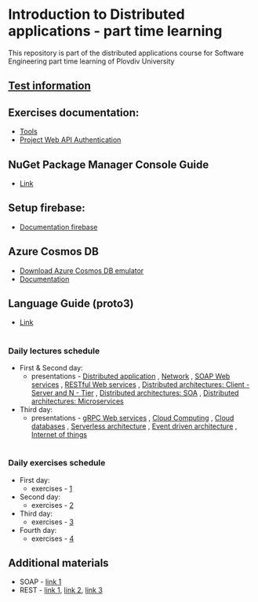 # Introduction to Distributed applications - part time learning
This repository is part of the distributed applications course for Software Engineering part time learning of Plovdiv University


## [Test information](http://fmi-plovdiv.org/news.jsp?ln=1&newsId=1854&newsPageNumber=1)


## Exercises documentation:
* [Tools](https://github.com/pkyurkchiev/distributed-applications-se-p/tree/master/documentations/tools.md)
* [Project Web API Authentication](https://github.com/pkyurkchiev/distributed-applications-se-p/tree/master/documentations/project-authentication.md)


## NuGet Package Manager Console Guide
* [Link](https://github.com/pkyurkchiev/distributed-applications-se-p/tree/master/documentations/nuget-console.md)


## Setup firebase:
* [Documentation firebase](https://github.com/pkyurkchiev/distributed-applications-se-p/tree/master/documentations/setup-firebase.md)


## Azure Cosmos DB
* [Download Azure Cosmos DB emulator](https://aka.ms/cosmosdb-emulator)
* [Documentation](https://docs.microsoft.com/en-us/azure/cosmos-db/local-emulator)


## Language Guide (proto3)
* [Link](https://developers.google.com/protocol-buffers/docs/proto3#packages)


#
### Daily lectures schedule

* First & Second day:
  * presentations - [Distributed application](https://github.com/pkyurkchiev/distributed-applications-se-p/tree/master/presentations/Lecture-01.pdf)
  , [Network](https://github.com/pkyurkchiev/distributed-applications-se-p/tree/master/presentations/Lecture-02.pdf)
  , [SOAP Web services](https://github.com/pkyurkchiev/distributed-applications-se-p/tree/master/presentations/Lecture-03.pdf)
  , [RESTful Web services](https://github.com/pkyurkchiev/distributed-applications-se-p/tree/master/presentations/Lecture-04.pdf)
  , [Distributed architectures: Client - Server and N - Tier](https://github.com/pkyurkchiev/distributed-applications-se-p/tree/master/presentations/Lecture-05.pdf)
  , [Distributed architectures: SOA](https://github.com/pkyurkchiev/distributed-applications-se-p/tree/master/presentations/Lecture-06.pdf)
  , [Distributed architectures: Microservices](https://github.com/pkyurkchiev/distributed-applications-se-p/tree/master/presentations/Lecture-07.pdf)
* Тhird day:
  * presentations - [gRPC Web services](https://github.com/pkyurkchiev/distributed-applications-se-p/tree/master/presentations/Lecture-08.pdf)
  , [Cloud Computing](https://github.com/pkyurkchiev/distributed-applications-se-p/tree/master/presentations/Lecture-09.pdf)
  , [Cloud databases](https://github.com/pkyurkchiev/distributed-applications-se-p/tree/master/presentations/Lecture-10.pdf)
  , [Serverless architecture](https://github.com/pkyurkchiev/distributed-applications-se-p/tree/master/presentations/Lecture-11.pdf)
  , [Event driven architecture](https://github.com/pkyurkchiev/distributed-applications-se-p/tree/master/presentations/Lecture-13.pdf)
  , [Internet of things](https://github.com/pkyurkchiev/distributed-applications-se-p/tree/master/presentations/Lecture-14.pdf)


#
### Daily exercises schedule

* First day:
  * exercises - [1](https://github.com/pkyurkchiev/distributed-applications-se-p/tree/master/exercises/01)
* Second day:
  * exercises - [2](https://github.com/pkyurkchiev/distributed-applications-se-d/tree/master/exercises/02)
* Third day:
  * exercises - [3](https://github.com/pkyurkchiev/distributed-applications-se-d/tree/master/exercises/03)
* Fourth day:
  * exercises - [4](https://github.com/pkyurkchiev/distributed-applications-se-d/tree/master/exercises/04)


## Additional materials
* SOAP - [link 1](https://docs.microsoft.com/en-us/visualstudio/data-tools/walkthrough-creating-a-simple-wcf-service-in-windows-forms?view=vs-2019)
* REST - [link 1](https://docs.microsoft.com/en-us/aspnet/web-api/overview/getting-started-with-aspnet-web-api/tutorial-your-first-web-api), [link 2](https://docs.microsoft.com/en-us/aspnet/web-api/overview/data/), [link 3](https://docs.microsoft.com/en-us/aspnet/web-api/overview/web-api-routing-and-actions/index)
